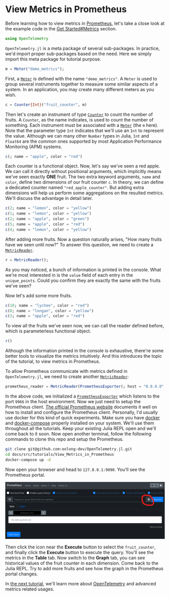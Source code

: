 # View Metrics in Prometheus

Before learning how to view metrics in [Prometheus](https://prometheus.io/), let's take a close look at the example code in the [Get Started#Metrics](https://github.com/oolong-dev/OpenTelemetry.jl#metrics) section.

```julia
using OpenTelemetry
```

`OpenTelemetry.jl` is a meta package of several sub-packages. In practice, we'd import proper sub-packages based on the need. Here we simply import this meta package for tutorial purpose.

```julia
m = Meter("demo_metrics");
```

First, a [`Meter`](@ref) is defined with the name `"demo_metrics"`. A `Meter` is used to group several instruments together to measure some similar aspects of a system. In an application, you may create many different meters as you wish.

```julia
c = Counter{Int}("fruit_counter", m)
```

Then let's create an instrument of type [`Counter`](@ref) to count the number of fruits. A `Counter`, as the name indicates, is used to count the number of something. Each instrument must be associated with a [`Meter`](@ref) (the `m` here). Note that the parameter type `Int` indicates that we'll use an `Int` to represent the value. Although we can many other `Number` types in Julia, `Int` and `Float64` are the common ones supported by most Application Performance Monitoring (APM) systems.

```julia
c(; name = "apple", color = "red")
```

Each counter is a functional object. Now, let's say we've seen a red apple. We can call it directly without positional arguments, which implicitly means we've seen exactly **ONE** fruit. The two extra keyword arguments, `name` and `color`, define two dimensions of our fruit counter `c`. In theory, we can define a dedicated counter named `"red_apple_counter"`. But adding extra dimensions will help us perform some aggregations on the resulted metrics. We'll discuss the advantage in detail later.

```julia
c(2; name = "lemon", color = "yellow")
c(1; name = "lemon", color = "yellow")
c(2; name = "apple", color = "green")
c(5; name = "apple", color = "red")
c(4; name = "lemon", color = "yellow")
```

After adding more fruits. Now a question naturally arises, "How many fruits have we seen until now?" To answer this question, we need to create a [`MetricReader`](@ref).

```julia
r = MetricReader();
```

As you may noticed, a bunch of information is printed in the console. What we're most interested in is the `value` field of each entry in the `unique_points`. Could you confirm they are exactly the same with the fruits we've seen?

Now let's add some more fruits.

```julia
c(10; name = "lychee", color = "red")
c(8; name = "longan", color = "yellow")
c(3; name = "apple", color = "red")
```

To view all the fruits we've seen now, we can call the reader defined before, which is parameterless functional object.

```julia
r()
```

Although the information printed in the console is exhaustive, there're some better tools to visualize the metrics intuitively. And this introduces the topic of the tutorial, to view metrics in Prometheus.

To allow Prometheus communicate with metrics defined in `OpenTelemetry.jl`, we need to create another [`MetricReader`](@ref):

```julia
prometheus_reader = MetricReader(PrometheusExporter(; host = "0.0.0.0", port = 9966));
```

In the above code, we initialized a [`PrometheusExporter`](@ref) which listens to the port `9966` in the host environment. Now we just need to setup the Prometheus client. [The official Prometheus website](https://prometheus.io/docs/introduction/first_steps/#downloading-prometheus) documents it well on how to install and configure the Prometheus client. Personally, I'd usually use docker for this kind of quick experiments. Make sure you have [docker](https://docs.docker.com/engine/install/) and [docker-compose](https://docs.docker.com/compose/install/) properly installed on your system. We'll use them throughout all the tutorials. Keep your existing Julia REPL open and we'll come back to it soon. Now open another terminal, follow the following commands to clone this repo and setup the Prometheus.

```bash
git clone git@github.com:oolong-dev/OpenTelemetry.jl.git
cd docs/src/tutorials/View_Metrics_in_Prometheus
docker-compose up -d
```

Now open your browser and head to `127.0.0.1:9090`. You'll see the Prometheus portal.

![](./prometheus_client.png)

Then click the icon near the **Execute** button to select the `fruit_counter`, and finally click the **Execute** button to execute the query. You'll see the metrics in the **Table** tab. Now switch to the **Graph** tab, you can see historical values of the fruit counter in each dimension. Come back to the Julia REPL. Try to add more fruits and see how the graph in the Prometheus portal changes.

In [the next tutorial](../View_Metrics_in_Prometheus_through_OpenTelemetry_Collector/), we'll learn more about [OpenTelemetry](https://opentelemetry.io/) and advanced metrics related usages.